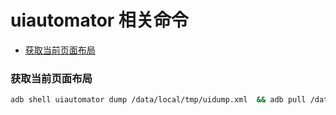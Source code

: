 # uiautomator 相关命令

<!-- vim-markdown-toc GFM -->
* [获取当前页面布局](获取当前页面布局)
<!-- vim-markdown-toc -->


### 获取当前页面布局
```sh
adb shell uiautomator dump /data/local/tmp/uidump.xml  && adb pull /data/local/tmp/uidump.xml uidump.xml
```
